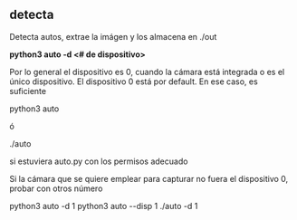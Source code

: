 ## detecta
Detecta autos, extrae la imágen y los almacena en ./out

**python3 auto -d <# de dispositivo>**

Por lo general el dispositivo es 0, cuando la cámara está integrada o es el único dispositivo.
El dispositivo 0 está por default. En ese caso, es suficiente

python3 auto

ó

./auto

si estuviera auto.py con los permisos adecuado

Si la cámara que se quiere emplear para capturar no fuera el dispositivo 0, probar con otros número

python3 auto -d 1
python3 auto --disp 1
./auto -d 1

